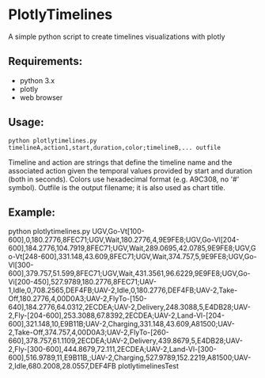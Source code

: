 # PlotlyTimelines
A simple python script to create timelines visualizations with plotly

## Requirements:
- python 3.x
- plotly
- web browser

## Usage:
```
python plotlytimelines.py timelineA,action1,start,duration,color;timelineB,... outfile
```

Timeline and action are strings that define the timeline name and the associated action given the temporal values provided by start and duration (both in seconds).
Colors use hexadecimal format (e.g. A9C308, no '#' symbol).
Outfile is the output filename; it is also used as chart title.

## Example:
python plotlytimelines.py UGV,Go-Vt[100-600],0,180.2776,8FEC71;UGV,Wait,180.2776,4,9E9FE8;UGV,Go-Vl[204-600],184.2776,104.7919,8FEC71;UGV,Wait,289.0695,42.0785,9E9FE8;UGV,Go-Vt[248-600],331.148,43.609,8FEC71;UGV,Wait,374.757,5,9E9FE8;UGV,Go-Vl[300-600],379.757,51.599,8FEC71;UGV,Wait,431.3561,96.6229,9E9FE8;UGV,Go-Vi[200-450],527.9789,180.2776,8FEC71;UAV-1,Idle,0,708.2565,DEF4FB;UAV-2,Idle,0,180.2776,DEF4FB;UAV-2,Take-Off,180.2776,4,00D0A3;UAV-2,FlyTo-[150-640],184.2776,64.0312,2ECDEA;UAV-2,Delivery,248.3088,5,E4DB28;UAV-2,Fly-[204-600],253.3088,67.8392,2ECDEA;UAV-2,Land-Vl-[204-600],321.148,10,E9B11B;UAV-2,Charging,331.148,43.609,A81500;UAV-2,Take-Off,374.757,4,00D0A3;UAV-2,FlyTo-[260-660],378.757,61.1109,2ECDEA;UAV-2,Delivery,439.8679,5,E4DB28;UAV-2,Fly-[300-600],444.8679,72.111,2ECDEA;UAV-2,Land-Vl-[300-600],516.9789,11,E9B11B,;UAV-2,Charging,527.9789,152.2219,A81500;UAV-2,Idle,680.2008,28.0557,DEF4FB plotlytimelinesTest
